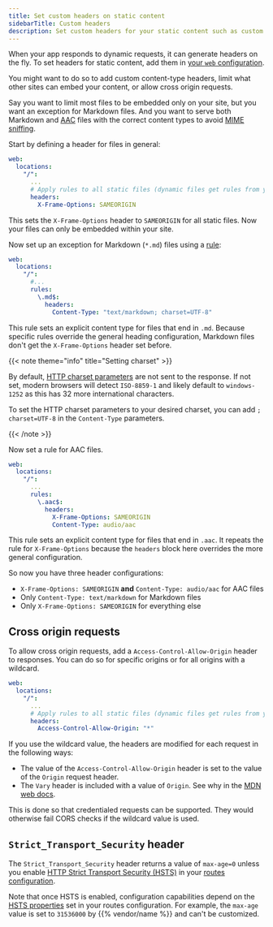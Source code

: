 ```yaml
---
title: Set custom headers on static content
sidebarTitle: Custom headers
description: Set custom headers for your static content such as custom content-types or limits to cross-origin usage.
---
```


When your app responds to dynamic requests, it can generate headers on the fly.
To set headers for static content, add them in [your `web` configuration](/create-apps/app-reference/single-runtime-image.md#web).

You might want to do so to add custom content-type headers, limit what other sites can embed your content,
or allow cross origin requests.

Say you want to limit most files to be embedded only on your site, but you want an exception for Markdown files.
And you want to serve both Markdown and [AAC](https://en.wikipedia.org/wiki/Advanced_Audio_Coding) files with the
correct content types to avoid
[MIME sniffing](https://developer.mozilla.org/en-US/docs/Web/HTTP/Basics_of_HTTP/MIME_types#mime_sniffing).

Start by defining a header for files in general:

```yaml {configFile="app"}
web:
  locations:
    "/":
      ...
      # Apply rules to all static files (dynamic files get rules from your app)
      headers:
        X-Frame-Options: SAMEORIGIN
```

This sets the `X-Frame-Options` header to `SAMEORIGIN` for all static files.
Now your files can only be embedded within your site.

Now set up an exception for Markdown (`*.md`) files using a [rule](/create-apps/app-reference/single-runtime-image.md#rules):

```yaml {configFile="app"}
web:
  locations:
    "/":
      #...
      rules:
        \.md$:
          headers:
            Content-Type: "text/markdown; charset=UTF-8"
```

This rule sets an explicit content type for files that end in `.md`.  Because specific rules override the general
heading configuration, Markdown files don't get the `X-Frame-Options` header set before.

{{< note theme="info" title="Setting charset" >}}

By default, [HTTP charset parameters](https://www.w3.org/International/articles/http-charset/index.en) are not sent to the response.
If not set, modern browsers will detect `ISO-8859-1` and likely default to `windows-1252` as this has 32 more international characters.

To set the HTTP charset parameters to your desired charset, you can add ``; charset=UTF-8`` in the `Content-Type` parameters.

{{< /note >}}

Now set a rule for AAC files.

```yaml {configFile="app"}
web:
  locations:
    "/":
      ...
      rules:
        \.aac$:
          headers:
            X-Frame-Options: SAMEORIGIN
            Content-Type: audio/aac
```

This rule sets an explicit content type for files that end in `.aac`. It repeats the rule for `X-Frame-Options` because
the `headers` block here overrides the more general configuration.

So now you have three header configurations:

* `X-Frame-Options: SAMEORIGIN` **and** `Content-Type: audio/aac` for AAC files
* Only `Content-Type: text/markdown` for Markdown files
* Only `X-Frame-Options: SAMEORIGIN` for everything else

## Cross origin requests

To allow cross origin requests, add a `Access-Control-Allow-Origin` header to responses.
You can do so for specific origins or for all origins with a wildcard.

```yaml {configFile="app"}
web:
  locations:
    "/":
      ...
      # Apply rules to all static files (dynamic files get rules from your app)
      headers:
        Access-Control-Allow-Origin: "*"
```

If you use the wildcard value, the headers are modified for each request in the following ways:

* The value of the `Access-Control-Allow-Origin` header is set to the value of the `Origin` request header.
* The `Vary` header is included with a value of `Origin`. See why in the [MDN web docs](https://developer.mozilla.org/en-US/docs/Web/HTTP/CORS#access-control-allow-origin).

This is done so that credentialed requests can be supported.
They would otherwise fail CORS checks if the wildcard value is used.

## `Strict_Transport_Security` header

The `Strict_Transport_Security` header returns a value of `max-age=0`
unless you enable [HTTP Strict Transport Security (HSTS)](https://fixed.docs.upsun.com/define-routes/https.html#enable-http-strict-transport-security-hsts)
in your [routes configuration](/define-routes/_index.md).

Note that once HSTS is enabled, configuration capabilities depend
on the [HSTS properties](https://fixed.docs.upsun.com/define-routes/https.html#enable-http-strict-transport-security-hsts)
set in your routes configuration.
For example, the `max-age` value is set to `31536000` by {{% vendor/name %}} and can't be customized.
